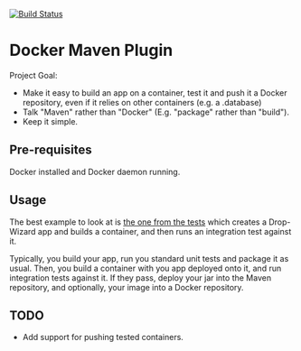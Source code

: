 [![Build Status](https://drone.io/github.com/alexec/docker-maven-plugin/status.png)](https://drone.io/github.com/alexec/docker-maven-plugin/latest)

Docker Maven Plugin
===
Project Goal:

* Make it easy to build an app on a container, test it and push it a Docker repository, even if it relies on other containers (e.g. a .database)
* Talk "Maven" rather than "Docker" (E.g. "package" rather than "build").
* Keep it simple.

Pre-requisites
---
Docker installed and Docker daemon running.

Usage
---
The best example to look at is [the one from the tests](src/it/build-test-it) which creates a Drop-Wizard app and builds a container, and then runs an integration test against it.

Typically, you build your app, run you standard unit tests and package it as usual. Then, you build a container with you app deployed onto it, and run integration tests against it. If they pass, deploy your jar into the Maven repository, and optionally, your image into a Docker repository.

TODO
---
* Add support for pushing tested containers.